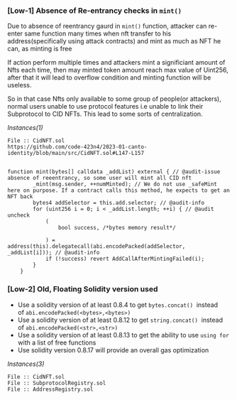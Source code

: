 ### [Low-1] Absence of Re-entrancy checks in ```mint()```
Due to absence of reentrancy gaurd in ```mint()``` function, attacker can re-enter same function many times when nft transfer to his address(specifically using attack contracts) and mint as much as NFT he can, as minting is free

If action perform multiple times and attackers mint a significiant amount of Nfts each time, then may minted token amount reach max value of Uint256, after that it will lead to overflow condition and minting function will be useless.

So in that case Nfts only available to some group of people(or attackers), normal users unable to use protocol features i.e  unable to link their Subprotocol to CID NFTs.
This lead to some sorts of centralization.
  
*Instances(1)*
```solidity
File :: CidNFT.sol
https://github.com/code-423n4/2023-01-canto-identity/blob/main/src/CidNFT.sol#L147-L157


function mint(bytes[] calldata _addList) external { // @audit-issue absence of reeentrancy, so some user will mint all CID nft 
        _mint(msg.sender, ++numMinted); // We do not use _safeMint here on purpose. If a contract calls this method, he expects to get an NFT back
        bytes4 addSelector = this.add.selector; // @audit-info 
        for (uint256 i = 0; i < _addList.length; ++i) { // @audit uncheck
            (
                bool success, /*bytes memory result*/

            ) = address(this).delegatecall(abi.encodePacked(addSelector, _addList[i])); // @audit-info
            if (!success) revert AddCallAfterMintingFailed(i);
        }
    }
```


### [Low-2] Old, Floating Solidity version used
- Use a solidity version of at least 0.8.4 to get `bytes.concat()`
 instead of `abi.encodePacked(<bytes>,<bytes>)`
- Use a solidity version of at least 0.8.12 to get `string.concat()`
 instead of `abi.encodePacked(<str>,<str>)`
- Use a solidity version of at least 0.8.13 to get the ability to use `using for`
  with a list of free functions
- Use solidity version 0.8.17 will provide an overall gas optimization

*Instances(3)*
```solidity
File :: CidNFT.sol
File :: SubprotocolRegistry.sol
File :: AddressRegistry.sol
```